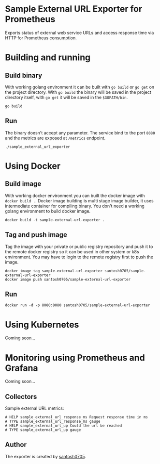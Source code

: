 # Sample External URL Exporter for Prometheus

Exports status of external web service URLs and access response time via HTTP for Prometheus consumption.

# Building and running

## Build binary

With working golang environment it can be built with `go build` or `go get` on the project directory. With `go build` the binary will be saved in the project directory itself, with `go get` it will be saved in the `$GOPATH/bin`.
```
go build
```

## Run

The binary doesn't accept any parameter. The service bind to the port `8080` and the metrics are exposed at `/metrics` endpoint.
```
./sample_external_url_exporter
``` 

# Using Docker

## Build image

With working docker environment you can built the docker image with `docker build .`. Docker image building is multi stage image builder, it uses intermediate container for compiling binary. You don't need a working golang environment to build docker image.
```
docker build -t sample-external-url-exporter .
```

## Tag and push image

Tag the image with your private or public registry repository and push it to the remote docker registry so it can be used in other system or k8s environment. You may have to login to the remote registry first to push the image.
```
docker image tag sample-external-url-exporter santosh0705/sample-external-url-exporter
docker image push santosh0705/sample-external-url-exporter
```

## Run

```
docker run -d -p 8080:8080 santosh0705/sample-external-url-exporter
```

# Using Kubernetes

Coming soon...

# Monitoring using Prometheus and Grafana

Coming soon...

## Collectors

Sample external URL metrics:

```
# HELP sample_external_url_response_ms Request response time in ms
# TYPE sample_external_url_response_ms gauge
# HELP sample_external_url_up Could the url be reached
# TYPE sample_external_url_up gauge
```

## Author

The exporter is created by [santosh0705](https://github.com/santosh0705).

